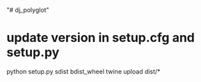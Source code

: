 "# dj_polyglot" 
# update version in setup.cfg and setup.py
python setup.py sdist bdist_wheel
twine upload dist/*



